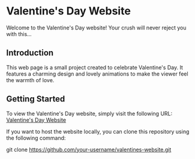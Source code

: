 # Valentine's Day Website

Welcome to the Valentine's Day website! Your crush will never reject you with this...


## Introduction
This web page is a small project created to celebrate Valentine's Day. It features a charming design and lovely animations to make the viewer feel the warmth of love.

## Getting Started
To view the Valentine's Day website, simply visit the following URL: [Valentine's Day Website](https://valentines-swerik.vercel.app/)

If you want to host the website locally, you can clone this repository using the following command:

git clone https://github.com/your-username/valentines-website.git
